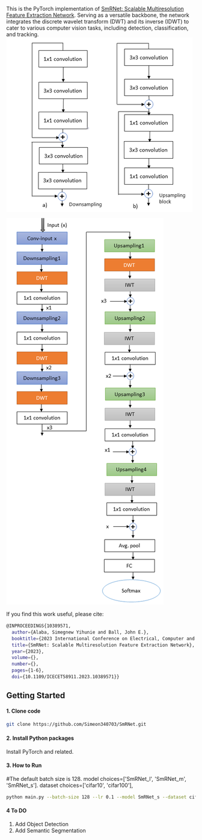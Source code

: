 This is the PyTorch implementation of [SmRNet: Scalable Multiresolution Feature Extraction Network](https://ieeexplore.ieee.org/document/10389571). Serving as a versatile backbone, the network integrates the discrete wavelet transform (DWT) and its inverse (IDWT) to cater to various computer vision tasks, including detection, classification, and tracking.
![Upsampling_Downsampling](upsample_downsample_blocks.png)

![SmRNet](full_arch.png)


If you find this work useful, please cite:


```bash
@INPROCEEDINGS{10389571,
  author={Alaba, Simegnew Yihunie and Ball, John E.},
  booktitle={2023 International Conference on Electrical, Computer and Energy Technologies (ICECET)}, 
  title={SmRNet: Scalable Multiresolution Feature Extraction Network}, 
  year={2023},
  volume={},
  number={},
  pages={1-6},
  doi={10.1109/ICECET58911.2023.10389571}}

```
## Getting Started
#### 1. Clone code

```bash
git clone https://github.com/Simeon340703/SmRNet.git
```
#### 2. Install Python packages
Install PyTorch and related.
#### 3. How to Run
#The default batch size is 128. model choices=['SmRNet_l', 'SmRNet_m', 'SmRNet_s']. dataset choices=['cifar10', 'cifar100'],
```bash
python main.py --batch-size 128 --lr 0.1 --model SmRNet_s --dataset cifar100 --epochs 100
```
#### 4 To DO
1. Add Object Detection
2.  Add Semantic Segmentation
